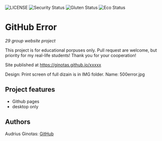 ![LICENSE](https://img.shields.io/badge/license-MIT-blue.svg?style=flat-square)
![Security Status](https://img.shields.io/security-headers?label=Security&url=https%3A%2F%2Fgithub.com&style=flat-square)
![Gluten Status](https://img.shields.io/badge/Gluten-Free-green.svg)
![Eco Status](https://img.shields.io/badge/ECO-Friendly-green.svg)

# GitHub Error

_29 group website project_

This project is for educational porpuses only. Pull request are welcome, but priority for my real-life students! Thank you for your cooperation!

Site published at https://ginotas.github.io/xxxxx

Design: Print screen of full dizain is in IMG folder. Name: 500error.jpg

## Project features

- Github pages
- desktop only


## Authors

Audrius Ginotas: [GitHub](https://github.com/ginotas)